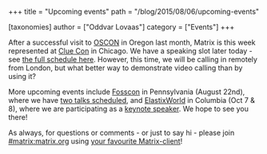 +++
title = "Upcoming events"
path = "/blog/2015/08/06/upcoming-events"

[taxonomies]
author = ["Oddvar Lovaas"]
category = ["Events"]
+++

After a successful visit to <a href="http://www.oscon.com/open-source-2015">OSCON</a> in Oregon last month, Matrix is this week represented at <a href="https://www.cluecon.com/">Clue Con</a> in Chicago. We have a speaking slot later today - see <a href="https://www.cluecon.com/schedule/">the full schedule here</a>. However, this time, we will be calling in remotely from London, but what better way to demonstrate video calling than by using it?

More upcoming events include <a href="http://fosscon.us/">Fosscon</a> in Pennsylvania (August 22nd), where we have <a href="http://fosscon.us/Speakers">two talks scheduled</a>, and <a href="http://www.elastixworld.com/2015/en/">ElastixWorld</a> in Columbia (Oct 7 & 8), where we are participating as a <a href="http://www.elastixworld.com/2015/en/speakers/">keynote speaker</a>. We hope to see you there! 

As always, for questions or comments - or just to say hi - please join <a href="http://matrix.org/beta/#/room/#matrix:matrix.org">#matrix:matrix.org</a> using <a href="/blog/try-matrix-now/">your favourite Matrix-client</a>! 
